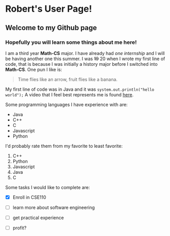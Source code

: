 # Robert's User Page!
## Welcome to my Github page
### Hopefully you will learn some things about me here!

I am a third year **Math-CS** major. I have already had *one internship* and I will be having another one this summer.
I was ~~19~~ 20 when I wrote my first line of code, that is because I was initially a history major before I switched into 
**Math-CS**. One pun I like is: 

>Time flies like an arrow, fruit flies like a banana.

My first line of code was in Java and it was `system.out.println("hello world");`
A video that I feel best represents me is found [here](https://tinyurl.com/yux39ajn).

Some programming languages I have experience with are:
- Java
- C++
- C
- Javascript
- Python

I'd probably rate them from my favorite to least favorite:
1. C++
2. Python
3. Javascript
4. Java
5. C

Some tasks I would like to complete are:
- [x] Enroll in CSE110
- [ ] learn more about software engineering
- [ ] get practical experience
- [ ] profit?

